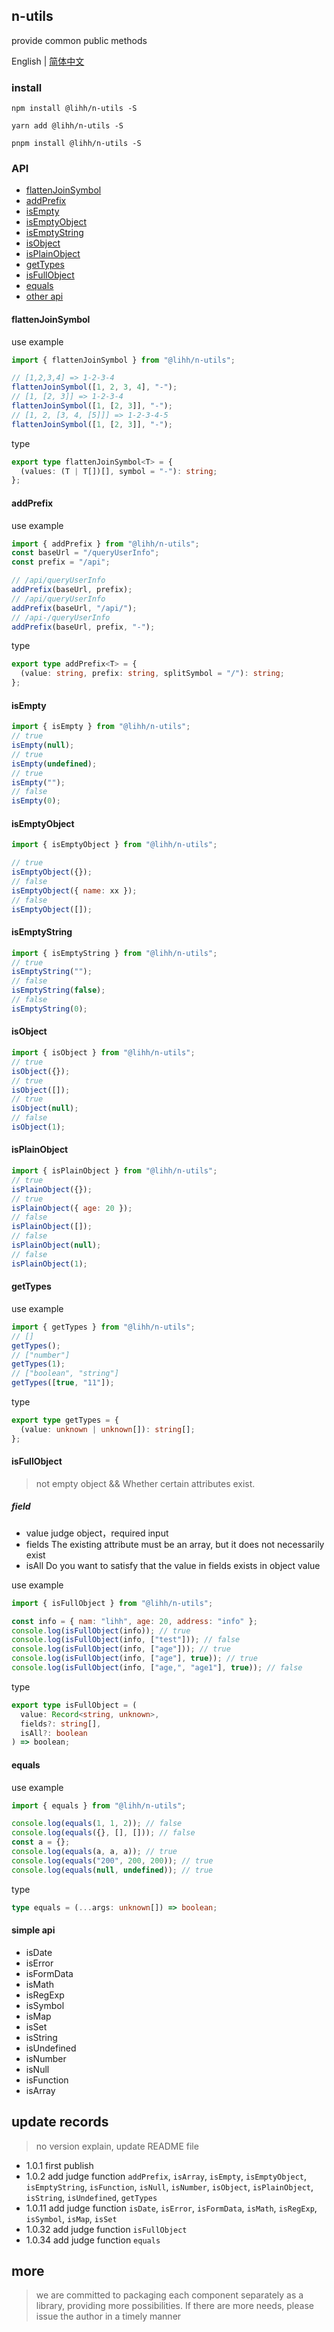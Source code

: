 ## n-utils

provide common public methods

English | [简体中文](https://github.com/a572251465/n-components/blob/main/packages/n-utils/README.md)

### install

```shell
npm install @lihh/n-utils -S
```

```shell
yarn add @lihh/n-utils -S
```

```shell
pnpm install @lihh/n-utils -S
```

### API

- [flattenJoinSymbol](#flattenJoinSymbol)
- [addPrefix](#addPrefix)
- [isEmpty](#isEmpty)
- [isEmptyObject](#isEmptyObject)
- [isEmptyString](#isEmptyString)
- [isObject](#isObject)
- [isPlainObject](#isPlainObject)
- [getTypes](#getTypes)
- [isFullObject](#isFullObject)
- [equals](#equals)
- [other api](#simple-api)

#### flattenJoinSymbol

use example

```js
import { flattenJoinSymbol } from "@lihh/n-utils";

// [1,2,3,4] => 1-2-3-4
flattenJoinSymbol([1, 2, 3, 4], "-");
// [1, [2, 3]] => 1-2-3-4
flattenJoinSymbol([1, [2, 3]], "-");
// [1, 2, [3, 4, [5]]] => 1-2-3-4-5
flattenJoinSymbol([1, [2, 3]], "-");
```

type

```ts
export type flattenJoinSymbol<T> = {
  (values: (T | T[])[], symbol = "-"): string;
};
```

#### addPrefix

use example

```js
import { addPrefix } from "@lihh/n-utils";
const baseUrl = "/queryUserInfo";
const prefix = "/api";

// /api/queryUserInfo
addPrefix(baseUrl, prefix);
// /api/queryUserInfo
addPrefix(baseUrl, "/api/");
// /api-/queryUserInfo
addPrefix(baseUrl, prefix, "-");
```

type

```ts
export type addPrefix<T> = {
  (value: string, prefix: string, splitSymbol = "/"): string;
};
```

#### isEmpty

```js
import { isEmpty } from "@lihh/n-utils";
// true
isEmpty(null);
// true
isEmpty(undefined);
// true
isEmpty("");
// false
isEmpty(0);
```

#### isEmptyObject

```js
import { isEmptyObject } from "@lihh/n-utils";

// true
isEmptyObject({});
// false
isEmptyObject({ name: xx });
// false
isEmptyObject([]);
```

#### isEmptyString

```js
import { isEmptyString } from "@lihh/n-utils";
// true
isEmptyString("");
// false
isEmptyString(false);
// false
isEmptyString(0);
```

#### isObject

```js
import { isObject } from "@lihh/n-utils";
// true
isObject({});
// true
isObject([]);
// true
isObject(null);
// false
isObject(1);
```

#### isPlainObject

```js
import { isPlainObject } from "@lihh/n-utils";
// true
isPlainObject({});
// true
isPlainObject({ age: 20 });
// false
isPlainObject([]);
// false
isPlainObject(null);
// false
isPlainObject(1);
```

#### getTypes

use example

```js
import { getTypes } from "@lihh/n-utils";
// []
getTypes();
// ["number"]
getTypes(1);
// ["boolean", "string"]
getTypes([true, "11"]);
```

type

```ts
export type getTypes = {
  (value: unknown | unknown[]): string[];
};
```

#### isFullObject

> not empty object && Whether certain attributes exist.

##### field

- value judge object，required input
- fields The existing attribute must be an array, but it does not necessarily exist
- isAll Do you want to satisfy that the value in fields exists in object value

use example

```js
import { isFullObject } from "@lihh/n-utils";

const info = { nam: "lihh", age: 20, address: "info" };
console.log(isFullObject(info)); // true
console.log(isFullObject(info, ["test"])); // false
console.log(isFullObject(info, ["age"])); // true
console.log(isFullObject(info, ["age"], true)); // true
console.log(isFullObject(info, ["age,", "age1"], true)); // false
```

type

```ts
export type isFullObject = (
  value: Record<string, unknown>,
  fields?: string[],
  isAll?: boolean
) => boolean;
```

#### equals

use example

```js
import { equals } from "@lihh/n-utils";

console.log(equals(1, 1, 2)); // false
console.log(equals({}, [], [])); // false
const a = {};
console.log(equals(a, a, a)); // true
console.log(equals("200", 200, 200)); // true
console.log(equals(null, undefined)); // true
```

type

```ts
type equals = (...args: unknown[]) => boolean;
```

#### simple api

- isDate
- isError
- isFormData
- isMath
- isRegExp
- isSymbol
- isMap
- isSet
- isString
- isUndefined
- isNumber
- isNull
- isFunction
- isArray

## update records

> no version explain, update README file

- 1.0.1 first publish
- 1.0.2 add judge function `addPrefix`, `isArray`, `isEmpty`, `isEmptyObject`, `isEmptyString`, `isFunction`, `isNull`, `isNumber`, `isObject`, `isPlainObject`, `isString`, `isUndefined`, `getTypes`
- 1.0.11 add judge function `isDate`, `isError`, `isFormData`, `isMath`, `isRegExp`, `isSymbol`, `isMap`, `isSet`
- 1.0.32 add judge function `isFullObject`
- 1.0.34 add judge function `equals`

## more

> we are committed to packaging each component separately as a library, providing more possibilities. If there are more needs, please issue the author in a timely manner

